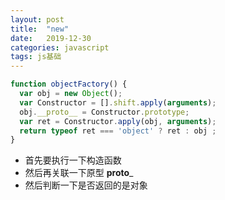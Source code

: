 ```yaml
---
layout: post  
title:  "new"  
date:   2019-12-30  
categories: javascript  
tags: js基础  
---  
```


``` javascript  
function objectFactory() {
  var obj = new Object();
  var Constructor = [].shift.apply(arguments);
  obj.__proto__ = Constructor.prototype;
  var ret = Constructor.apply(obj, arguments);
  return typeof ret === 'object' ? ret : obj ;
}
```
  
- 首先要执行一下构造函数  
- 然后再关联一下原型 __proto___
- 然后判断一下是否返回的是对象
